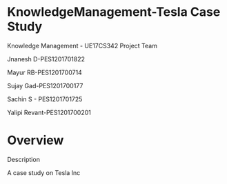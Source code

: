 # KnowledgeManagement-Tesla Case Study

Knowledge Management - UE17CS342 Project Team

Jnanesh D-PES1201701822

Mayur RB-PES1201700714

Sujay Gad-PES1201700177

Sachin S - PES1201701725

Yalipi Revant-PES1201700201

# Overview

Description

A case study on Tesla Inc
